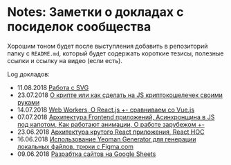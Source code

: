 # Notes: Заметки о докладах с посиделок сообщества

Хорошим тоном будет после выступления добавить в репозиторий папку с `README.md`, который будет содержать короткие тезисы, полезные ссылки и ссылку на видео (если есть).

Log докладов:
- 11.08.2018 [Работа с SVG](./svg.md) 
- 23.07.2018 [О крипте или как сделать на JS криптокошелечек своими руками](https://www.youtube.com/watch?v=b-ZaBv-fJUU)
- 14.07.2018 [Web Workers, О React.js +- сравниваем со Vue.js](https://www.youtube.com/watch?v=T5Gur_hcDto)
- 07.07.2018 [Архитектура Frontend приложений, Асинхронщина в JS под капотом, Как работают анимации, О работе зарубежом +-](https://www.youtube.com/watch?v=wyPbB95iVwI)
- 23.06.2018 [Архитектура крутого React приложения, React HOC](https://www.youtube.com/watch?v=g3op00eMxco)
- 16.06.2018 [Использование Yeoman Generator для генерации локальных файлов, трюки с Figma.com](https://www.youtube.com/watch?v=wzX811qCRxs)
- 09.06.2018 [Разрабтка сайтов на Google Sheets](https://www.youtube.com/watch?v=Gb1CDnegyA0)
